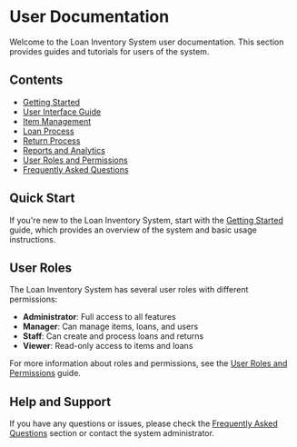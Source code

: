 # User Documentation

Welcome to the Loan Inventory System user documentation. This section provides guides and tutorials for users of the system.

## Contents

- [Getting Started](./getting-started.md)
- [User Interface Guide](./user-interface.md)
- [Item Management](./item-management.md)
- [Loan Process](./loan-process.md)
- [Return Process](./return-process.md)
- [Reports and Analytics](./reports.md)
- [User Roles and Permissions](./roles-permissions.md)
- [Frequently Asked Questions](./faq.md)

## Quick Start

If you're new to the Loan Inventory System, start with the [Getting Started](./getting-started.md) guide, which provides an overview of the system and basic usage instructions.

## User Roles

The Loan Inventory System has several user roles with different permissions:

- **Administrator**: Full access to all features
- **Manager**: Can manage items, loans, and users
- **Staff**: Can create and process loans and returns
- **Viewer**: Read-only access to items and loans

For more information about roles and permissions, see the [User Roles and Permissions](./roles-permissions.md) guide.

## Help and Support

If you have any questions or issues, please check the [Frequently Asked Questions](./faq.md) section or contact the system administrator. 
